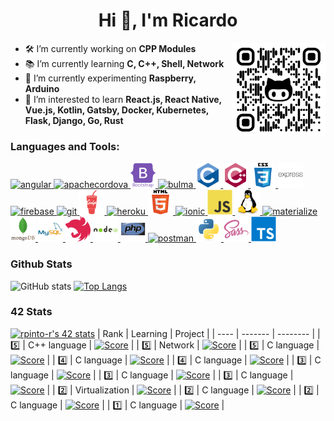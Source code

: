 <h1 align="center">Hi 🖖, I'm Ricardo</h1>
<img width="150" align='right' src="qr-code.svg">

- 🛠️ I’m currently working on **CPP Modules**
- 📚 I’m currently learning **C, C++, Shell, Network**
- 🧪 I’m currently experimenting **Raspberry, Arduino**
- 👀 I’m interested to learn **React.js, React Native, Vue.js, Kotlin, Gatsby, Docker, Kubernetes, Flask, Django, Go, Rust**

<h3 align="left">Languages and Tools:</h3>
<p align="left"> <a href="https://angular.io" target="_blank" rel="noreferrer"> <img src="https://angular.io/assets/images/logos/angular/angular.svg" alt="angular" width="40" height="40"/> </a> <a href="https://cordova.apache.org/" target="_blank" rel="noreferrer"> <img src="https://www.vectorlogo.zone/logos/apache_cordova/apache_cordova-icon.svg" alt="apachecordova" width="40" height="40"/> </a> <a href="https://getbootstrap.com" target="_blank" rel="noreferrer"> <img src="https://raw.githubusercontent.com/devicons/devicon/master/icons/bootstrap/bootstrap-plain-wordmark.svg" alt="bootstrap" width="40" height="40"/> </a> <a href="https://bulma.io/" target="_blank" rel="noreferrer"> <img src="https://raw.githubusercontent.com/gilbarbara/logos/804dc257b59e144eaca5bc6ffd16949752c6f789/logos/bulma.svg" alt="bulma" width="40" height="40"/> </a> <a href="https://www.cprogramming.com/" target="_blank" rel="noreferrer"> <img src="https://raw.githubusercontent.com/devicons/devicon/master/icons/c/c-original.svg" alt="c" width="40" height="40"/> </a> <a href="https://www.cplusplus.com/" target="_blank" rel="noreferrer"> <img src="https://raw.githubusercontent.com/devicons/devicon/master/icons/cplusplus/cplusplus-original.svg" alt="cplusplus" width="40" height="40"/> </a> <a href="https://www.w3schools.com/css/" target="_blank" rel="noreferrer"> <img src="https://raw.githubusercontent.com/devicons/devicon/master/icons/css3/css3-original-wordmark.svg" alt="css3" width="40" height="40"/> </a> <a href="https://expressjs.com" target="_blank" rel="noreferrer"> <img src="https://raw.githubusercontent.com/devicons/devicon/master/icons/express/express-original-wordmark.svg" alt="express" width="40" height="40"/> </a> <a href="https://firebase.google.com/" target="_blank" rel="noreferrer"> <img src="https://www.vectorlogo.zone/logos/firebase/firebase-icon.svg" alt="firebase" width="40" height="40"/> </a> <a href="https://git-scm.com/" target="_blank" rel="noreferrer"> <img src="https://www.vectorlogo.zone/logos/git-scm/git-scm-icon.svg" alt="git" width="40" height="40"/> </a> <a href="https://gulpjs.com" target="_blank" rel="noreferrer"> <img src="https://raw.githubusercontent.com/devicons/devicon/master/icons/gulp/gulp-plain.svg" alt="gulp" width="40" height="40"/> </a> <a href="https://heroku.com" target="_blank" rel="noreferrer"> <img src="https://www.vectorlogo.zone/logos/heroku/heroku-icon.svg" alt="heroku" width="40" height="40"/> </a> <a href="https://www.w3.org/html/" target="_blank" rel="noreferrer"> <img src="https://raw.githubusercontent.com/devicons/devicon/master/icons/html5/html5-original-wordmark.svg" alt="html5" width="40" height="40"/> </a> <a href="https://ionicframework.com" target="_blank" rel="noreferrer"> <img src="https://upload.wikimedia.org/wikipedia/commons/d/d1/Ionic_Logo.svg" alt="ionic" width="40" height="40"/> </a> <a href="https://developer.mozilla.org/en-US/docs/Web/JavaScript" target="_blank" rel="noreferrer"> <img src="https://raw.githubusercontent.com/devicons/devicon/master/icons/javascript/javascript-original.svg" alt="javascript" width="40" height="40"/> </a> <a href="https://www.linux.org/" target="_blank" rel="noreferrer"> <img src="https://raw.githubusercontent.com/devicons/devicon/master/icons/linux/linux-original.svg" alt="linux" width="40" height="40"/> </a> <a href="https://materializecss.com/" target="_blank" rel="noreferrer"> <img src="https://raw.githubusercontent.com/prplx/svg-logos/5585531d45d294869c4eaab4d7cf2e9c167710a9/svg/materialize.svg" alt="materialize" width="40" height="40"/> </a> <a href="https://www.mongodb.com/" target="_blank" rel="noreferrer"> <img src="https://raw.githubusercontent.com/devicons/devicon/master/icons/mongodb/mongodb-original-wordmark.svg" alt="mongodb" width="40" height="40"/> </a> <a href="https://www.mysql.com/" target="_blank" rel="noreferrer"> <img src="https://raw.githubusercontent.com/devicons/devicon/master/icons/mysql/mysql-original-wordmark.svg" alt="mysql" width="40" height="40"/> </a> <a href="https://nestjs.com/" target="_blank" rel="noreferrer"> <img src="https://raw.githubusercontent.com/devicons/devicon/master/icons/nestjs/nestjs-plain.svg" alt="nestjs" width="40" height="40"/> </a> <a href="https://nodejs.org" target="_blank" rel="noreferrer"> <img src="https://raw.githubusercontent.com/devicons/devicon/master/icons/nodejs/nodejs-original-wordmark.svg" alt="nodejs" width="40" height="40"/> </a> <a href="https://www.php.net" target="_blank" rel="noreferrer"> <img src="https://raw.githubusercontent.com/devicons/devicon/master/icons/php/php-original.svg" alt="php" width="40" height="40"/> </a> <a href="https://postman.com" target="_blank" rel="noreferrer"> <img src="https://www.vectorlogo.zone/logos/getpostman/getpostman-icon.svg" alt="postman" width="40" height="40"/> </a> <a href="https://www.python.org" target="_blank" rel="noreferrer"> <img src="https://raw.githubusercontent.com/devicons/devicon/master/icons/python/python-original.svg" alt="python" width="40" height="40"/> </a> <a href="https://sass-lang.com" target="_blank" rel="noreferrer"> <img src="https://raw.githubusercontent.com/devicons/devicon/master/icons/sass/sass-original.svg" alt="sass" width="40" height="40"/> </a> <a href="https://www.typescriptlang.org/" target="_blank" rel="noreferrer"> <img src="https://raw.githubusercontent.com/devicons/devicon/master/icons/typescript/typescript-original.svg" alt="typescript" width="40" height="40"/> </a> </p>


### Github Stats
![GitHub stats](https://github-readme-stats.vercel.app/api?username=ricardoreves&theme=default&show_icons=true&hide_border=true&count_private=true)
[![Top Langs](https://github-readme-stats.vercel.app/api/top-langs/?username=ricardoreves&layout=compact&card_width=445&langs_count=10&hide=roff,perl,objective-c&count_private=true)](https://github.com/anuraghazra/github-readme-stats)


### 42 Stats
[![rpinto-r's 42 stats](https://badge42.vercel.app/api/v2/cl32304lm001109mhd3e8n7m3/stats?cursusId=21&coalitionId=192)](https://github.com/JaeSeoKim/badge42)
| Rank | Learning       | Project                                                                                                                              |
| ---- | -------        | --------                                                                                                                             |
| 5️⃣   | C++ language   | [![Score](https://42-project-badge.glitch.me/users/rpinto-r/project/CPP_Module_01)](https://github.com/ricardoreves/42-cpp-modules)    |
| 5️⃣   | Network        | [![Score](https://42-project-badge.glitch.me/users/rpinto-r/project/Net_Practice)](https://github.com/ricardoreves/42-net-practice)   |
| 5️⃣   | C language     | [![Score](https://42-project-badge.glitch.me/users/rpinto-r/project/MiniRT)](https://github.com/ricardoreves/42-minirt)              |
| 4️⃣   | C language     | [![Score](https://42-project-badge.glitch.me/users/rpinto-r/project/Minishell)](https://github.com/ricardoreves/42-minishell)        |
| 4️⃣   | C language     | [![Score](https://42-project-badge.glitch.me/users/rpinto-r/project/Philosophers)](https://github.com/ricardoreves/42-philosophers)  |
| 3️⃣   | C language     | [![Score](https://42-project-badge.glitch.me/users/rpinto-r/project/Push_Swap)](https://github.com/ricardoreves/42-push-swap)        |
| 3️⃣   | C language     | [![Score](https://42-project-badge.glitch.me/users/rpinto-r/project/So_Long)](https://github.com/ricardoreves/42-so-long)             |
| 3️⃣   | C language     | [![Score](https://42-project-badge.glitch.me/users/rpinto-r/project/Minitalk)](https://github.com/ricardoreves/42-minitalk)          |
| 2️⃣   | Virtualization | [![Score](https://42-project-badge.glitch.me/users/rpinto-r/project/Born2beroot)](https://github.com/ricardoreves/42-born2beroot)    |
| 2️⃣   | C language     | [![Score](https://42-project-badge.glitch.me/users/rpinto-r/project/Get_Next_Line)](https://github.com/ricardoreves/42-get-next-line)  |
| 2️⃣   | C language     | [![Score](https://42-project-badge.glitch.me/users/rpinto-r/project/Ft_Printf)](https://github.com/ricardoreves/42-ft-printf)         |
| 1️⃣   | C language     | [![Score](https://42-project-badge.glitch.me/users/rpinto-r/project/Libft)](https://github.com/ricardoreves/42-libft)                |
 



